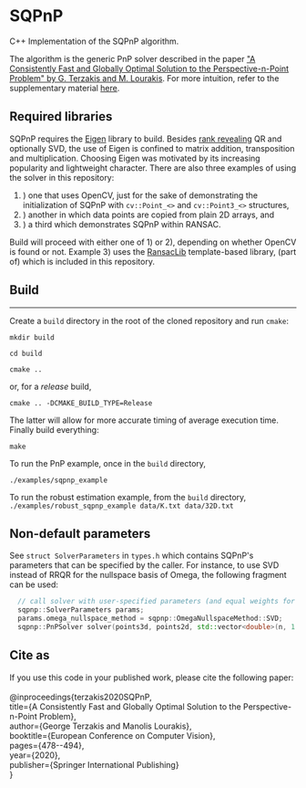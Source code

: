 # SQPnP 
C++ Implementation of the SQPnP algorithm.

The algorithm is the generic PnP solver described in the paper ["A Consistently Fast and Globally Optimal Solution to the Perspective-n-Point Problem" by G. Terzakis and M. Lourakis](http://www.ecva.net/papers/eccv_2020/papers_ECCV/papers/123460460.pdf). For more intuition, refer to the supplementary material [here](https://www.ecva.net/papers/eccv_2020/papers_ECCV/papers/123460460-supp.pdf).

## Required libraries
SQPnP requires the [Eigen](http://eigen.tuxfamily.org/index.php?title=Main_Page) library to build. Besides [rank revealing](https://nhigham.com/2021/05/19/what-is-a-rank-revealing-factorization/) QR and optionally SVD, the use of Eigen is confined to matrix addition, transposition and multiplication.
Choosing Eigen was motivated by its increasing popularity and lightweight character. There are also three examples of using the solver in this repository:
1. ) one that uses OpenCV, just for the sake of demonstrating the initialization of SQPnP with ``cv::Point_<>`` and ``cv::Point3_<>`` structures,
2. ) another in which data points are copied from plain 2D arrays, and
3. ) a third which demonstrates SQPnP within RANSAC.

Build will proceed with either one of 1) or 2), depending on whether OpenCV is found or not.
Example 3) uses the [RansacLib](https://github.com/tsattler/RansacLib) template-based library, (part of) which is included in this repository.

## Build
-----

Create a ``build`` directory in the root of the cloned repository and run ``cmake``:

``mkdir build``

``cd build``

``cmake ..``

or, for a *release* build,

``cmake .. -DCMAKE_BUILD_TYPE=Release``

The latter will allow for more accurate timing of average execution time. Finally build everything:

``make``

To run the PnP example, once in the ``build`` directory,

``./examples/sqpnp_example``

To run the robust estimation example, from the ``build`` directory,
``./examples/robust_sqpnp_example data/K.txt data/32D.txt``

## Non-default parameters
See ``struct SolverParameters`` in ``types.h`` which contains SQPnP's parameters that can be specified by the caller.
For instance, to use SVD instead of RRQR for the nullspace basis of Omega, the following fragment can be used:
```c++
  // call solver with user-specified parameters (and equal weights for all points)
  sqpnp::SolverParameters params;
  params.omega_nullspace_method = sqpnp::OmegaNullspaceMethod::SVD;
  sqpnp::PnPSolver solver(points3d, points2d, std::vector<double>(n, 1.0), params);
```

## Cite as
If you use this code in your published work, please cite the following paper:<br><br>
@inproceedings{terzakis2020SQPnP,<br>
  title={A Consistently Fast and Globally Optimal Solution to the Perspective-n-Point Problem},<br>
  author={George Terzakis and Manolis Lourakis},<br>
  booktitle={European Conference on Computer Vision},<br>
  pages={478--494},<br>
  year={2020},<br>
  publisher={Springer International Publishing}<br>
}<br>
